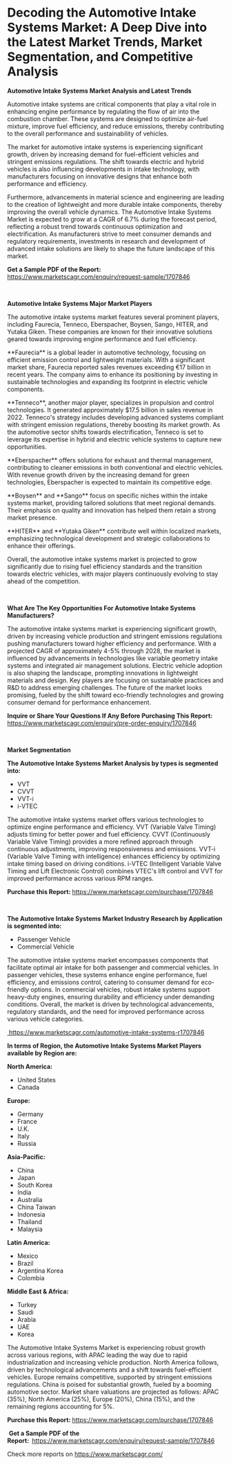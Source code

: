<p><h1>Decoding the Automotive Intake Systems Market: A Deep Dive into the Latest Market Trends, Market Segmentation, and Competitive Analysis</h1></p><p><strong>Automotive Intake Systems Market Analysis and Latest Trends</strong></p>
<p><p>Automotive intake systems are critical components that play a vital role in enhancing engine performance by regulating the flow of air into the combustion chamber. These systems are designed to optimize air-fuel mixture, improve fuel efficiency, and reduce emissions, thereby contributing to the overall performance and sustainability of vehicles. </p><p>The market for automotive intake systems is experiencing significant growth, driven by increasing demand for fuel-efficient vehicles and stringent emissions regulations. The shift towards electric and hybrid vehicles is also influencing developments in intake technology, with manufacturers focusing on innovative designs that enhance both performance and efficiency. </p><p>Furthermore, advancements in material science and engineering are leading to the creation of lightweight and more durable intake components, thereby improving the overall vehicle dynamics. The Automotive Intake Systems Market is expected to grow at a CAGR of 6.7% during the forecast period, reflecting a robust trend towards continuous optimization and electrification. As manufacturers strive to meet consumer demands and regulatory requirements, investments in research and development of advanced intake solutions are likely to shape the future landscape of this market. </p></p>
<p><strong>Get a Sample PDF of the Report:&nbsp;</strong> <a href="https://www.marketscagr.com/enquiry/request-sample/1707846?utm_campaign=3510&utm_medium=2&utm_source=Github&utm_content=ia&utm_term=25032025&utm_id=automotive-intake-systems">https://www.marketscagr.com/enquiry/request-sample/1707846</a></p>
<p>&nbsp;</p>
<p><strong>Automotive Intake Systems Major Market Players</strong></p>
<p><p>The automotive intake systems market features several prominent players, including Faurecia, Tenneco, Eberspacher, Boysen, Sango, HITER, and Yutaka Giken. These companies are known for their innovative solutions geared towards improving engine performance and fuel efficiency.</p><p>**Faurecia** is a global leader in automotive technology, focusing on efficient emission control and lightweight materials. With a significant market share, Faurecia reported sales revenues exceeding €17 billion in recent years. The company aims to enhance its positioning by investing in sustainable technologies and expanding its footprint in electric vehicle components.</p><p>**Tenneco**, another major player, specializes in propulsion and control technologies. It generated approximately $17.5 billion in sales revenue in 2022. Tenneco's strategy includes developing advanced systems compliant with stringent emission regulations, thereby boosting its market growth. As the automotive sector shifts towards electrification, Tenneco is set to leverage its expertise in hybrid and electric vehicle systems to capture new opportunities.</p><p>**Eberspacher** offers solutions for exhaust and thermal management, contributing to cleaner emissions in both conventional and electric vehicles. With revenue growth driven by the increasing demand for green technologies, Eberspacher is expected to maintain its competitive edge.</p><p>**Boysen** and **Sango** focus on specific niches within the intake systems market, providing tailored solutions that meet regional demands. Their emphasis on quality and innovation has helped them retain a strong market presence.</p><p>**HITER** and **Yutaka Giken** contribute well within localized markets, emphasizing technological development and strategic collaborations to enhance their offerings. </p><p>Overall, the automotive intake systems market is projected to grow significantly due to rising fuel efficiency standards and the transition towards electric vehicles, with major players continuously evolving to stay ahead of the competition.</p></p>
<p>&nbsp;</p>
<p><strong>What Are The Key Opportunities For Automotive Intake Systems Manufacturers?</strong></p>
<p><p>The automotive intake systems market is experiencing significant growth, driven by increasing vehicle production and stringent emissions regulations pushing manufacturers toward higher efficiency and performance. With a projected CAGR of approximately 4-5% through 2028, the market is influenced by advancements in technologies like variable geometry intake systems and integrated air management solutions. Electric vehicle adoption is also shaping the landscape, prompting innovations in lightweight materials and design. Key players are focusing on sustainable practices and R&D to address emerging challenges. The future of the market looks promising, fueled by the shift toward eco-friendly technologies and growing consumer demand for performance enhancement.</p></p>
<p><strong>Inquire or Share Your Questions If Any Before Purchasing This Report:</strong> <a href="https://www.marketscagr.com/enquiry/pre-order-enquiry/1707846?utm_campaign=3510&utm_medium=2&utm_source=Github&utm_content=ia&utm_term=25032025&utm_id=automotive-intake-systems">https://www.marketscagr.com/enquiry/pre-order-enquiry/1707846</a></p>
<p>&nbsp;</p>
<p><strong>Market Segmentation</strong></p>
<p><strong>The Automotive Intake Systems Market Analysis by types is segmented into:</strong></p>
<p><ul><li>VVT</li><li>CVVT</li><li>VVT-i</li><li>i-VTEC</li></ul></p>
<p><p>The automotive intake systems market offers various technologies to optimize engine performance and efficiency. VVT (Variable Valve Timing) adjusts timing for better power and fuel efficiency. CVVT (Continuously Variable Valve Timing) provides a more refined approach through continuous adjustments, improving responsiveness and emissions. VVT-i (Variable Valve Timing with intelligence) enhances efficiency by optimizing intake timing based on driving conditions. i-VTEC (Intelligent Variable Valve Timing and Lift Electronic Control) combines VTEC's lift control and VVT for improved performance across various RPM ranges.</p></p>
<p><strong>Purchase this Report:&nbsp;</strong><a href="https://www.marketscagr.com/purchase/1707846?utm_campaign=3510&utm_medium=2&utm_source=Github&utm_content=ia&utm_term=25032025&utm_id=automotive-intake-systems">https://www.marketscagr.com/purchase/1707846</a></p>
<p>&nbsp;</p>
<p><strong>The Automotive Intake Systems Market Industry Research by Application is segmented into:</strong></p>
<p><ul><li>Passenger Vehicle</li><li>Commercial Vehicle</li></ul></p>
<p><p>The automotive intake systems market encompasses components that facilitate optimal air intake for both passenger and commercial vehicles. In passenger vehicles, these systems enhance engine performance, fuel efficiency, and emissions control, catering to consumer demand for eco-friendly options. In commercial vehicles, robust intake systems support heavy-duty engines, ensuring durability and efficiency under demanding conditions. Overall, the market is driven by technological advancements, regulatory standards, and the need for improved performance across various vehicle categories.</p></p>
<p><a href="https://www.marketscagr.com/automotive-intake-systems-r1707846?utm_campaign=3510&utm_medium=2&utm_source=Github&utm_content=ia&utm_term=25032025&utm_id=automotive-intake-systems">&nbsp;https://www.marketscagr.com/automotive-intake-systems-r1707846</a></p>
<p><strong>In terms of Region, the Automotive Intake Systems Market Players available by Region are:</strong></p>
<p>
    <p> <strong> North America: </strong>
        <ul>
            <li>United States</li>
            <li>Canada</li>
        </ul>
        </p> 
    <p> <strong> Europe: </strong>
        <ul>
            <li>Germany</li>
            <li>France</li>
            <li>U.K.</li>
            <li>Italy</li>
            <li>Russia</li>
        </ul>
        </p> 
    <p> <strong> Asia-Pacific: </strong>
        <ul>
            <li>China</li>
            <li>Japan</li>
            <li>South Korea</li>
            <li>India</li>
            <li>Australia</li>
            <li>China Taiwan</li>
            <li>Indonesia</li>
            <li>Thailand</li>
            <li>Malaysia</li>
        </ul>
        </p> 
    <p> <strong> Latin America: </strong>
        <ul>
            <li>Mexico</li>
            <li>Brazil</li>
            <li>Argentina Korea</li>
            <li>Colombia</li>
        </ul>
        </p> 
    <p> <strong> Middle East & Africa: </strong>
        <ul>
            <li>Turkey</li>
            <li>Saudi</li>
            <li>Arabia</li>
            <li>UAE</li>
            <li>Korea</li>
        </ul>
    </p>
    </p>
<p><p>The Automotive Intake Systems Market is experiencing robust growth across various regions, with APAC leading the way due to rapid industrialization and increasing vehicle production. North America follows, driven by technological advancements and a shift towards fuel-efficient vehicles. Europe remains competitive, supported by stringent emissions regulations. China is poised for substantial growth, fueled by a booming automotive sector. Market share valuations are projected as follows: APAC (35%), North America (25%), Europe (20%), China (15%), and the remaining regions accounting for 5%.</p></p>
<p><strong>Purchase this Report: </strong><a href="https://www.marketscagr.com/purchase/1707846?utm_campaign=3510&utm_medium=2&utm_source=Github&utm_content=ia&utm_term=25032025&utm_id=automotive-intake-systems">https://www.marketscagr.com/purchase/1707846</a></p>
<p>&nbsp;<strong>Get a Sample PDF of the Report:&nbsp;&nbsp;</strong><a href="https://www.marketscagr.com/enquiry/request-sample/1707846?utm_campaign=3510&utm_medium=2&utm_source=Github&utm_content=ia&utm_term=25032025&utm_id=automotive-intake-systems">https://www.marketscagr.com/enquiry/request-sample/1707846</a></p>
<p><strong></strong></p>
<p>Check more reports on <a href="https://www.marketscagr.com/?utm_campaign=3510&utm_medium=2&utm_source=Github&utm_content=ia&utm_term=25032025&utm_id=automotive-intake-systems">https://www.marketscagr.com/</a></p>